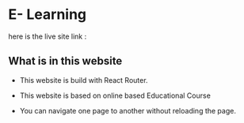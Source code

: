 # E- Learning

here is the live site link : 


## What is in this website 
- This website is build with React Router.

- This website is based on online based Educational Course

- You can navigate one page to another without reloading the page.

